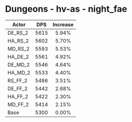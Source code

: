 # Dungeons - hv-as - night_fae
| Actor | DPS | Increase |
|---|:---:|:---:|
|DE_RS_2|5615|5.94%|
|HA_RS_2|5602|5.70%|
|MD_RS_2|5593|5.53%|
|HA_DE_2|5561|4.92%|
|DE_MD_2|5546|4.64%|
|HA_MD_2|5533|4.40%|
|RS_FF_2|5486|3.51%|
|DE_FF_2|5442|2.68%|
|HA_FF_2|5422|2.30%|
|MD_FF_2|5414|2.15%|
|Base|5300|0.00%|
